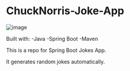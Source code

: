 # ChuckNorris-Joke-App

![image](https://user-images.githubusercontent.com/46323809/119926399-32ff7200-bf2c-11eb-9a6a-d71e41d2dcc1.png)

Built with:
-Java
-Spring Boot
-Maven


This is a repo for Spring Boot Jokes App. 

It generates random jokes automatically. 
